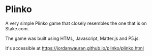 # Plinko

A very simple Plinko game that closely resembles the one that is on Stake.com. 

The game was built using HTML, Javascript, Matter.js and P5.js.

It's accessible at https://jordanwauran.github.io/plinko/plinko.html
